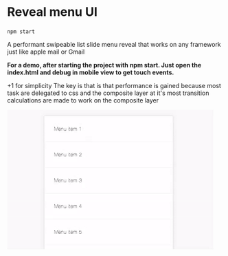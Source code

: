 # Reveal menu UI   

``
npm start 
``

A performant swipeable list slide menu reveal that works on any framework just like apple mail or Gmail

<strong>For a demo, after starting the project with npm start. Just open the index.html and debug in mobile view to get touch events.</strong>

+1 for simplicity
The key is that is that performance is gained because most task are delegated to css and the composite layer at it's most transition calculations are made to work on the composite layer

<img src="demo.gif"/>
